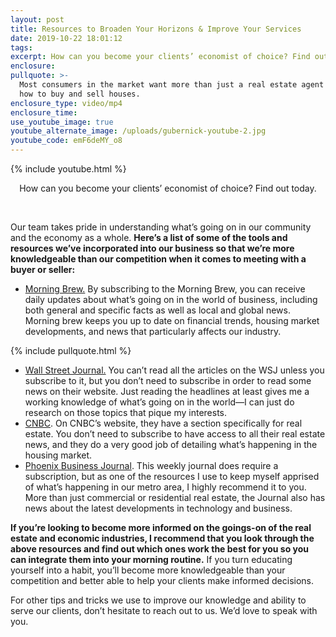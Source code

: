 ```yaml
---
layout: post
title: Resources to Broaden Your Horizons & Improve Your Services
date: 2019-10-22 18:01:12
tags:
excerpt: How can you become your clients’ economist of choice? Find out today.
enclosure:
pullquote: >-
  Most consumers in the market want more than just a real estate agent who knows
  how to buy and sell houses.
enclosure_type: video/mp4
enclosure_time:
use_youtube_image: true
youtube_alternate_image: /uploads/gubernick-youtube-2.jpg
youtube_code: emF6deMY_o8
---
```


{% include youtube.html %}

<center>How can you become your clients&rsquo; economist of choice? Find out today.</center>

&nbsp;

Our team takes pride in understanding what’s going on in our community and the economy as a whole. **Here’s a list of some of the tools and resources we’ve incorporated into our business so that we’re more knowledgeable than our competition when it comes to meeting with a buyer or seller:**

* [Morning Brew.](https://www.morningbrew.com/) By subscribing to the Morning Brew, you can receive daily updates about what’s going on in the world of business, including both general and specific facts as well as local and global news. Morning brew keeps you up to date on financial trends, housing market developments, and news that particularly affects our industry.

{% include pullquote.html %}

* [Wall Street Journal.](https://www.wsj.com/) You can’t read all the articles on the WSJ unless you subscribe to it, but you don’t need to subscribe in order to read some news on their website. Just reading the headlines at least gives me a working knowledge of what’s going on in the world—I can just do research on those topics that pique my interests.
* [CNBC](https://www.cnbc.com). On CNBC’s website, they have a section specifically for real estate. You don’t need to subscribe to have access to all their real estate news, and they do a very good job of detailing what’s happening in the housing market.
* [Phoenix Business Journal](https://www.bizjournals.com/phoenix/). This weekly journal does require a subscription, but as one of the resources I use to keep myself apprised of what’s happening in our metro area, I highly recommend it to you. More than just commercial or residential real estate, the Journal also has news about the latest developments in technology and business.

**If you’re looking to become more informed on the goings-on of the real estate and economic industries, I recommend that you look through the above resources and find out which ones work the best for you so you can integrate them into your morning routine.** If you turn educating yourself into a habit, you’ll become more knowledgeable than your competition and better able to help your clients make informed decisions.

For other tips and tricks we use to improve our knowledge and ability to serve our clients, don’t hesitate to reach out to us. We’d love to speak with you.